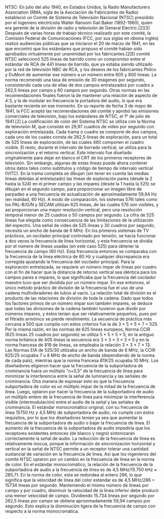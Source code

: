 NTSC: En julio del año 1940, en Estados Unidos, la Radio Manufacturers Association (RMA, sigla de la Asociación de Fabricantes de Radio) estableció un Comité de Sistema de Televisión Nacional (NTSC)  presidido por el ingeniero electricista Walter Ransom Gail Baker (1892-1960), quien era gerente de la división de radio y televisión de General Electric.[2]​[3]​Después de varias horas de trabajo técnico realizado por este comité, la Comisión Federal de Comunicaciones (FCC, por sus siglas en idioma inglés) realizó audiencias públicas que se iniciaron el 20 de marzo de 1941, en las que encontró que los estándares que propuso el comité habían sido aprobados virtualmente por unanimidad por los fabricantes.[2]​El comité NTSC seleccionó 525 líneas de barrido como un compromiso entre el estándar de RCA de 441 líneas de barrido, que ya estaba siendo utilizado por la red de televisión NBC de RCA, y los deseos de los fabricantes Philco y DuMont de aumentar ese número a un número entre 605 y 800 líneas. La norma recomendó una tasa de emisión de 30 imágenes por segundo, consistiendo cada una de ellas de dos campos entrelazados por cuadro a 262,5 líneas por campo y 60 campos por segundo. Otras normas en las recomendaciones finales fueron la de mantener una relación de aspecto de 4:3, y la de modular en frecuencia la portadora del audio, lo que era bastante reciente en ese momento. En su reporte de fecha 3 de mayo de 1941, la FCC aceptó las recomendaciones del comité y aprobó las emisiones comerciales de televisión, bajo los estándares de NTSC, el 1° de julio de 1941.[2]​ La codificación de color del Sistema NTSC se utiliza con la Norma de televisión M, que consiste en 29,97 cuadros de vídeo por segundo con exploración entrelazada. Cada trama o cuadro se compone de dos campos, cada uno de los cuales consta de 262,5 líneas de exploración, para un total de 525 líneas de exploración, de las cuales 480 componen el cuadro visible. El resto, durante el intervalo de borrado vertical, se utiliza para la sincronización y el retorno vertical. Este intervalo fue diseñado originalmente para dejar en blanco el CRT de los primeros receptores de televisión. Sin embargo, algunas de estas líneas puede ahora contener otros datos tales como subtítulos y código de tiempo de intervalo vertical (VITC). En la trama completa se dibujan (sin tener en cuenta las medias líneas debidas al entrelazado) las líneas de exploración pares (desde la 2 hasta la 524) en el primer campo y las impares (desde la 1 hasta la 525) se dibujan en el segundo campo, para proporcionar un imagen libre de parpadeo a una frecuencia de actualización de aproximadamente 59,94 Hz (en realidad, 60 Hz). A modo de comparación, los sistemas 576i tales como los PAL-B/G/N y SECAM utilizan 625 líneas, de las cuales 576 son visibles, y así proporcionan una mayor resolución vertical, pero una resolución temporal menor de 25 cuadros o 50 campos por segundo. La cifra de 525 líneas fue elegida como consecuencia de las limitaciones de la utilización del espectro. Una señal de video de 525 líneas y 30 cuadros por segundo, necesita un ancho de banda de 6 MHz. En los primeros sistemas de TV prácticos, un oscilador principal controlado por tensión, se hacía funcionar a dos veces la frecuencia de línea horizontal, y esta frecuencia se dividía por el número de líneas usadas (en este caso 525) para obtener la frecuencia de campo (60 Hz). Esta frecuencia entonces se comparaba con la frecuencia de la línea eléctrica de 60 Hz y cualquier discrepancia era corregida ajustando la frecuencia del oscilador principal. Para la exploración entrelazada, se requiere un número impar de líneas por cuadro con el fin de hacer que la distancia de retorno vertical sea idéntica para los campos pares e impares, lo que significaba que la frecuencia del oscilador maestro tuvo que ser dividida por un número impar. En ese entonces, el único método práctico de división de la frecuencia fue el uso de una cadena multivibradores de tubos al vacío. La relación total de división es el producto de las relaciones de división de toda la cadena. Dado que todos los factores primos de un número impar son también impares, se deduce que todas las divisiones de la cadena también tuvieron que dividir por números impares, y éstos tenían que ser relativamente pequeños, pues por el filtrado armónico se pierde rendimiento. La secuencia de práctica más cercana a 500 que cumplía con estos criterios fue la de 3 × 5 × 5 × 7 = 525. Por la misma razón, en las normas de 625 líneas europeos, Norma CCIR (625 líneas 25 cuadros por segundo) se utiliza 5 × 5 × 5 × 5; en la antiguo norma británica de 405 líneas la secuencia era 3 × 3 × 3 × 3 × 5 y en la norma francesa de 819 de líneas, se empleaba la relación 3 × 3 × 7 × 13. Las Normas EIA de 525/30 utilizaba un ancho de banda de 6 MHz, la CCIR 625/25 ocupaba 7 u 8 MHz de ancho de banda (dependiendo de la norma de cada país), mientras que la norma francesa 819/25 ocupaba 10 MHz. Los diseñadores eligieron hacer que la frecuencia de la subportadora de crominancia fuera un múltiplo "n+0,5" de la frecuencia de línea para minimizar la interferencia entre la señal de luminancia y las señales de crominancia. Otra manera de expresar esto es que la frecuencia subportadora de color es un múltiplo impar de la mitad de la frecuencia de línea. Luego, optaron por hacer la frecuencia de la subportadora de audio un múltiplo entero de la frecuencia de línea para minimizar la interferencia visible (intermodulación) entre el audio de la señal y las señales de crominancia. El estándar monocromático original, con su frecuencia de línea 15750 Hz y 4,5 MHz de subportadora de audio, no cumple con estos requisitos, por lo que los diseñadores tenían ya sea que aumentar la frecuencia de la subportadora de audio o bajar la frecuencia de línea. El aumento de la frecuencia de la subportadora de audio impediría que los receptores existentes entonces (de blanco y negro) sintonizaran correctamente la señal de audio. La reducción de la frecuencia de línea es relativamente inocua, porque la información de sincronización horizontal y vertical en la señal de NTSC permite a un receptor tolerar una cantidad sustancial de variación en la frecuencia de línea. Así que los ingenieros del comité NTSC optaron por un cambio en la frecuencia de línea en la norma de color. En el estándar monocromático, la relación de la frecuencia de la subportadora de audio a la frecuencia de línea es de 4,5 MHz/15.750 kHz ≈ 285,71. En la norma de color, esta se redondea al entero 286, lo que significa que la velocidad de línea del color estándar es de 4,5 MHz/286 = 15734 líneas por segundo. Manteniendo el mismo número de líneas por campo y por cuadro, disminuir la velocidad de la línea inferior debe producir una menor velocidad de campo. Dividiendo 15.734 líneas por segundo por 262,5 líneas por campo se obtiene aproximadamente 59,94 campos por segundo. Esto explica la disminución ligera de la frecuencia de campo con respecto a la norma monocromática.
